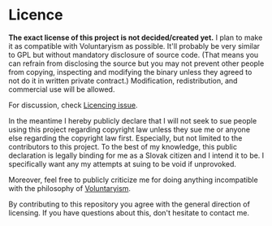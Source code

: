 # Licence

**The exact license of this project is not decided/created yet.** I plan to make it as compatible with Voluntaryism as possible. It'll probably be very similar to GPL but without mandatory disclosure of source code. \(That means you can refrain from disclosing the source but you may not prevent other people from copying, inspecting and modifying the binary unless they agreed to not do it in written private contract.\) Modification, redistribution, and commercial use will be allowed.

For discussion, check [Licencing issue](https://github.com/debian-cryptoanarchy/cryptoanarchy-deb-repo-builder/issues/134).

In the meantime I hereby publicly declare that I will not seek to sue people using this project regarding copyright law unless they sue me or anyone else regarding the copyright law first. Especially, but not limited to the contributors to this project. To the best of my knowledge, this public declaration is legally binding for me as a Slovak citizen and I intend it to be. I specifically want any my attempts at suing to be void if unprovoked.

Moreover, feel free to publicly criticize me for doing anything incompatible with the philosophy of [Voluntaryism](https://www.youtube.com/watch?v=jvJiHSN1exU).

By contributing to this repository you agree with the general direction of licensing. If you have questions about this, don't hesitate to contact me.

